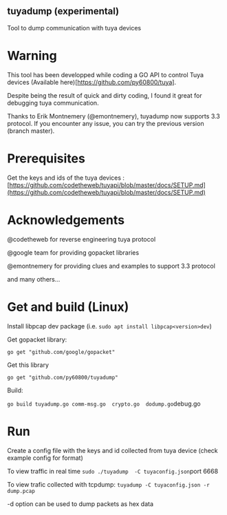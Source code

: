 ## tuyadump (experimental)

Tool to dump communication with tuya devices

# Warning

This tool has been developped while coding a GO API to control Tuya devices (Available here)[https://github.com/py60800/tuya].

Despite being the result of quick and dirty coding, I found it great for debugging tuya communication.

Thanks to Erik Montnemery (@emontnemery), tuyadump now supports 3.3 protocol.
If you encounter any issue, you can try the previous version (branch master).

# Prerequisites
Get the keys and ids of the tuya devices : [https://github.com/codetheweb/tuyapi/blob/master/docs/SETUP.md](https://github.com/codetheweb/tuyapi/blob/master/docs/SETUP.md)

# Acknowledgements

@codetheweb for reverse engineering tuya protocol

@google team for providing gopacket libraries

@emontnemery for providing clues and examples to support 3.3 protocol

and many others...

# Get and build (Linux)

Install libpcap dev package (i.e. `sudo apt install libpcap<version>dev`)

Get gopacket library:

`go get "github.com/google/gopacket"`

Get this library 

`go get "github.com/py60800/tuyadump"`

Build:

`go build tuyadump.go comm-msg.go  crypto.go  dodump.go`debug.go

# Run

Create a config file with the keys and id collected from tuya device (check example config for format)

To view traffic in real time
`sudo ./tuyadump  -C tuyaconfig.json`port 6668

To view trafic collected with tcpdump:
`tuyadump -C tuyaconfig.json -r dump.pcap`

-d option can be used to dump packets as hex data

